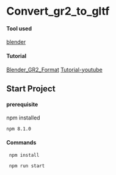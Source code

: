 # Convert_gr2_to_gltf

#### Tool used
[blender](https://www.blender.org/)

#### Tutorial
[Blender_GR2_Format](https://github.com/Virtual-Brain/Blender_GR2_Format)
[Tutorial-youtube](https://www.youtube.com/watch?v=8BMjsB-m3RA)

## Start Project
#### prerequisite
npm installed
````
npm 8.1.0
````
#### Commands
````
 npm install
````

````
 npm run start
````
